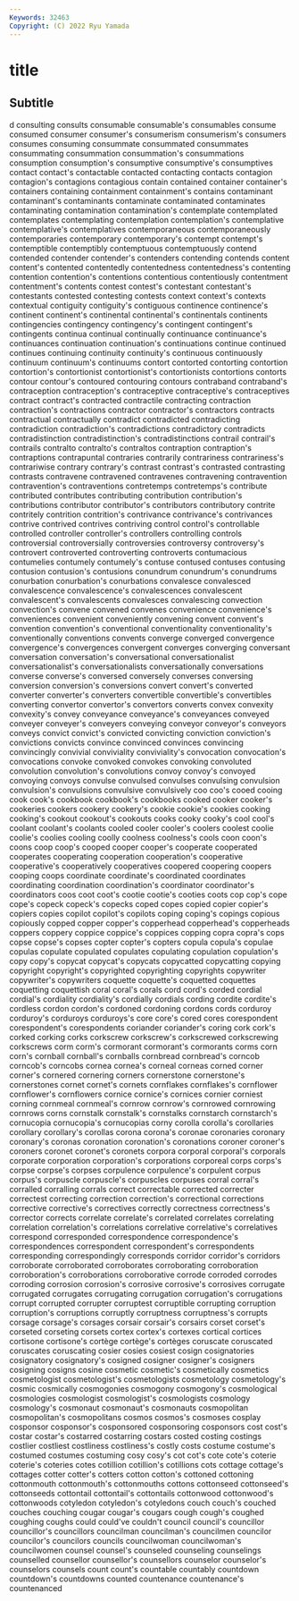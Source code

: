 ```yaml
---
Keywords: 32463
Copyright: (C) 2022 Ryu Yamada
---
```



# title

## Subtitle
d consulting consults consumable consumable's consumables
consume consumed consumer consumer's consumerism consumerism's consumers consumes consuming consummate
consummated consummates consummating consummation consummation's consummations consumption consumption's consumptive consumptive's
consumptives contact contact's contactable contacted contacting contacts contagion contagion's contagions
contagious contain contained container container's containers containing containment containment's contains
contaminant contaminant's contaminants contaminate contaminated contaminates contaminating contamination contamination's contemplate
contemplated contemplates contemplating contemplation contemplation's contemplative contemplative's contemplatives contemporaneous contemporaneously
contemporaries contemporary contemporary's contempt contempt's contemptible contemptibly contemptuous contemptuously contend
contended contender contender's contenders contending contends content content's contented contentedly
contentedness contentedness's contenting contention contention's contentions contentious contentiously contentment contentment's
contents contest contest's contestant contestant's contestants contested contesting contests context
context's contexts contextual contiguity contiguity's contiguous continence continence's continent continent's
continental continental's continentals continents contingencies contingency contingency's contingent contingent's contingents
continua continual continually continuance continuance's continuances continuation continuation's continuations continue
continued continues continuing continuity continuity's continuous continuously continuum continuum's continuums
contort contorted contorting contortion contortion's contortionist contortionist's contortionists contortions contorts
contour contour's contoured contouring contours contraband contraband's contraception contraception's contraceptive
contraceptive's contraceptives contract contract's contracted contractile contracting contraction contraction's contractions
contractor contractor's contractors contracts contractual contractually contradict contradicted contradicting contradiction
contradiction's contradictions contradictory contradicts contradistinction contradistinction's contradistinctions contrail contrail's contrails
contralto contralto's contraltos contraption contraption's contraptions contrapuntal contraries contrarily contrariness
contrariness's contrariwise contrary contrary's contrast contrast's contrasted contrasting contrasts contravene
contravened contravenes contravening contravention contravention's contraventions contretemps contretemps's contribute contributed
contributes contributing contribution contribution's contributions contributor contributor's contributors contributory contrite
contritely contrition contrition's contrivance contrivance's contrivances contrive contrived contrives contriving
control control's controllable controlled controller controller's controllers controlling controls controversial
controversially controversies controversy controversy's controvert controverted controverting controverts contumacious contumelies
contumely contumely's contuse contused contuses contusing contusion contusion's contusions conundrum
conundrum's conundrums conurbation conurbation's conurbations convalesce convalesced convalescence convalescence's convalescences
convalescent convalescent's convalescents convalesces convalescing convection convection's convene convened convenes
convenience convenience's conveniences convenient conveniently convening convent convent's convention convention's
conventional conventionality conventionality's conventionally conventions convents converge converged convergence convergence's
convergences convergent converges converging conversant conversation conversation's conversational conversationalist conversationalist's
conversationalists conversationally conversations converse converse's conversed conversely converses conversing conversion
conversion's conversions convert convert's converted converter converter's converters convertible convertible's
convertibles converting convertor convertor's convertors converts convex convexity convexity's convey
conveyance conveyance's conveyances conveyed conveyer conveyer's conveyers conveying conveyor conveyor's
conveyors conveys convict convict's convicted convicting conviction conviction's convictions convicts
convince convinced convinces convincing convincingly convivial conviviality conviviality's convocation convocation's
convocations convoke convoked convokes convoking convoluted convolution convolution's convolutions convoy
convoy's convoyed convoying convoys convulse convulsed convulses convulsing convulsion convulsion's
convulsions convulsive convulsively coo coo's cooed cooing cook cook's cookbook
cookbook's cookbooks cooked cooker cooker's cookeries cookers cookery cookery's cookie
cookie's cookies cooking cooking's cookout cookout's cookouts cooks cooky cooky's
cool cool's coolant coolant's coolants cooled cooler cooler's coolers coolest
coolie coolie's coolies cooling coolly coolness coolness's cools coon coon's
coons coop coop's cooped cooper cooper's cooperate cooperated cooperates cooperating
cooperation cooperation's cooperative cooperative's cooperatively cooperatives coopered coopering coopers cooping
coops coordinate coordinate's coordinated coordinates coordinating coordination coordination's coordinator coordinator's
coordinators coos coot coot's cootie cootie's cooties coots cop cop's
cope cope's copeck copeck's copecks coped copes copied copier copier's
copiers copies copilot copilot's copilots coping coping's copings copious copiously
copped copper copper's copperhead copperhead's copperheads coppers coppery coppice coppice's
coppices copping copra copra's cops copse copse's copses copter copter's
copters copula copula's copulae copulas copulate copulated copulates copulating copulation
copulation's copy copy's copycat copycat's copycats copycatted copycatting copying copyright
copyright's copyrighted copyrighting copyrights copywriter copywriter's copywriters coquette coquette's coquetted
coquettes coquetting coquettish coral coral's corals cord cord's corded cordial
cordial's cordiality cordiality's cordially cordials cording cordite cordite's cordless cordon
cordon's cordoned cordoning cordons cords corduroy corduroy's corduroys corduroys's core
core's cored cores corespondent corespondent's corespondents coriander coriander's coring cork
cork's corked corking corks corkscrew corkscrew's corkscrewed corkscrewing corkscrews corm
corm's cormorant cormorant's cormorants corms corn corn's cornball cornball's cornballs
cornbread cornbread's corncob corncob's corncobs cornea cornea's corneal corneas corned
corner corner's cornered cornering corners cornerstone cornerstone's cornerstones cornet cornet's
cornets cornflakes cornflakes's cornflower cornflower's cornflowers cornice cornice's cornices cornier
corniest corning cornmeal cornmeal's cornrow cornrow's cornrowed cornrowing cornrows corns
cornstalk cornstalk's cornstalks cornstarch cornstarch's cornucopia cornucopia's cornucopias corny corolla
corolla's corollaries corollary corollary's corollas corona corona's coronae coronaries coronary
coronary's coronas coronation coronation's coronations coroner coroner's coroners coronet coronet's
coronets corpora corporal corporal's corporals corporate corporation corporation's corporations corporeal
corps corps's corpse corpse's corpses corpulence corpulence's corpulent corpus corpus's
corpuscle corpuscle's corpuscles corpuses corral corral's corralled corralling corrals correct
correctable corrected correcter correctest correcting correction correction's correctional corrections corrective
corrective's correctives correctly correctness correctness's corrector corrects correlate correlate's correlated
correlates correlating correlation correlation's correlations correlative correlative's correlatives correspond corresponded
correspondence correspondence's correspondences correspondent correspondent's correspondents corresponding correspondingly corresponds corridor
corridor's corridors corroborate corroborated corroborates corroborating corroboration corroboration's corroborations corroborative
corrode corroded corrodes corroding corrosion corrosion's corrosive corrosive's corrosives corrugate
corrugated corrugates corrugating corrugation corrugation's corrugations corrupt corrupted corrupter corruptest
corruptible corrupting corruption corruption's corruptions corruptly corruptness corruptness's corrupts corsage
corsage's corsages corsair corsair's corsairs corset corset's corseted corseting corsets
cortex cortex's cortexes cortical cortices cortisone cortisone's cortège cortège's cortèges
coruscate coruscated coruscates coruscating cosier cosies cosiest cosign cosignatories cosignatory
cosignatory's cosigned cosigner cosigner's cosigners cosigning cosigns cosine cosmetic cosmetic's
cosmetically cosmetics cosmetologist cosmetologist's cosmetologists cosmetology cosmetology's cosmic cosmically cosmogonies
cosmogony cosmogony's cosmological cosmologies cosmologist cosmologist's cosmologists cosmology cosmology's cosmonaut
cosmonaut's cosmonauts cosmopolitan cosmopolitan's cosmopolitans cosmos cosmos's cosmoses cosplay cosponsor
cosponsor's cosponsored cosponsoring cosponsors cost cost's costar costar's costarred costarring
costars costed costing costings costlier costliest costliness costliness's costly costs
costume costume's costumed costumes costuming cosy cosy's cot cot's cote
cote's coterie coterie's coteries cotes cotillion cotillion's cotillions cots cottage
cottage's cottages cotter cotter's cotters cotton cotton's cottoned cottoning cottonmouth
cottonmouth's cottonmouths cottons cottonseed cottonseed's cottonseeds cottontail cottontail's cottontails cottonwood
cottonwood's cottonwoods cotyledon cotyledon's cotyledons couch couch's couched couches couching
cougar cougar's cougars cough cough's coughed coughing coughs could could've
couldn't council council's councillor councillor's councillors councilman councilman's councilmen councilor
councilor's councilors councils councilwoman councilwoman's councilwomen counsel counsel's counseled counseling
counselings counselled counsellor counsellor's counsellors counselor counselor's counselors counsels count
count's countable countably countdown countdown's countdowns counted countenance countenance's countenanced
